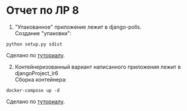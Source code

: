 # Отчет по ЛР 8
1. "Упакованное" приложение лежит в django-polls.  
Создание "упаковки":
```
python setup.py sdist
```
Сделано по [туториалу](https://docs.djangoproject.com/en/3.2/intro/reusable-apps/).  

2. Контейнеризованный вариант написанного приложения лежит в djangoProject_lr6  
Сборка контейнера:
```
docker-compose up -d
```
Сделано по [туториалу](https://pythonru.com/uroki/docker-django).  
